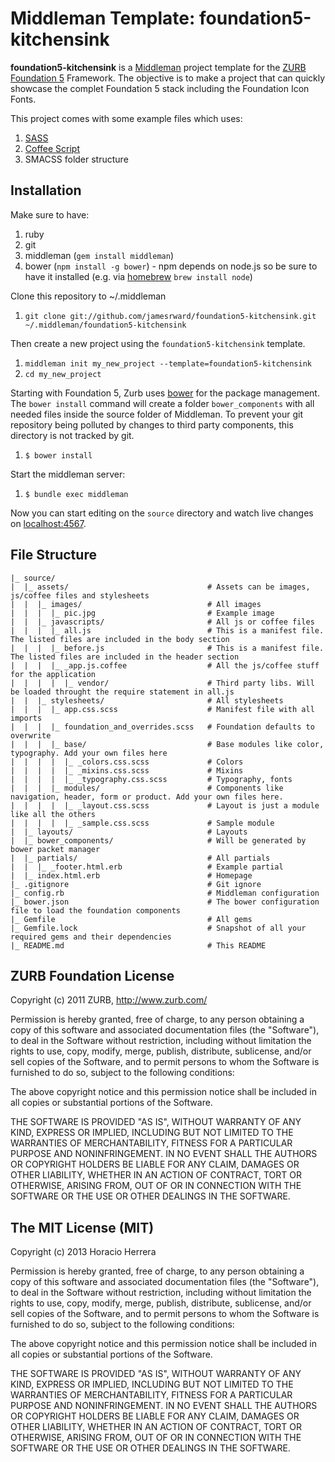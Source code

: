 # Middleman Template: foundation5-kitchensink #

**foundation5-kitchensink** is a [Middleman](http://middlemanapp.com/) project template for the [ZURB Foundation 5](http://foundation.zurb.com/) Framework. The objective is to make a project that can quickly showcase the complet Foundation 5 stack including the Foundation Icon Fonts.

This project comes with some example files which uses:

1. [SASS](http://sass-lang.com/)
1. [Coffee Script](http://coffeescript.org/)
1. SMACSS folder structure

## Installation ##

Make sure to have:

1. ruby
1. git
1. middleman (`gem install middleman`)
1. bower (`npm install -g bower`) - npm depends on node.js so be sure to have it installed (e.g. via [homebrew](http://brew.sh) `brew install node`) 

Clone this repository to ~/.middleman

1. `git clone git://github.com/jamesrward/foundation5-kitchensink.git ~/.middleman/foundation5-kitchensink`
 
Then create a new project using the `foundation5-kitchensink` template. 

1. `middleman init my_new_project --template=foundation5-kitchensink`
1. `cd my_new_project`

Starting with Foundation 5, Zurb uses [bower](http://bower.io/) for the package management. The `bower install` command will create a folder `bower_components` with all needed files inside the source folder of Middleman. To prevent your git repository being polluted by changes to third party components, this directory is not tracked by git.  

1. `$ bower install`

Start the middleman server:

1. `$ bundle exec middleman`

Now you can start editing on the `source` directory and watch live changes on [localhost:4567](http://localhost:4567).

## File Structure

    |_ source/
    |  |_ assets/                               # Assets can be images, js/coffee files and stylesheets
    |  |  |_ images/                            # All images
    |  |  |  |_ pic.jpg                         # Example image  
    |  |  |_ javascripts/                       # All js or coffee files
    |  |  |  |_ all.js                          # This is a manifest file. The listed files are included in the body section
    |  |  |  |_ before.js                       # This is a manifest file. The listed files are included in the header section
    |  |  |  |_ _app.js.coffee                  # All the js/coffee stuff for the application
    |  |  |  |  |_ vendor/                      # Third party libs. Will be loaded throught the require statement in all.js
    |  |  |_ stylesheets/                       # All stylesheets
    |  |  |  |_ app.css.scss                    # Manifest file with all imports
    |  |  |  |_ foundation_and_overrides.scss   # Foundation defaults to overwrite
    |  |  |  |_ base/                           # Base modules like color, typography. Add your own files here
    |  |  |  |  |_ _colors.css.scss             # Colors
    |  |  |  |  |_ _mixins.css.scss             # Mixins
    |  |  |  |  |_ _typography.css.scss         # Typography, fonts
    |  |  |  |_ modules/                        # Components like navigation, header, form or product. Add your own files here.
    |  |  |  |  |_ _layout.css.scss             # Layout is just a module like all the others
    |  |  |  |  |_ _sample.css.scss             # Sample module
    |  |_ layouts/                              # Layouts
    |  |_ bower_components/                     # Will be generated by bower packet manager  
    |  |_ partials/                             # All partials
    |  |  |_ _footer.html.erb                   # Example partial    
    |  |_ index.html.erb                        # Homepage
    |_ .gitignore                               # Git ignore
    |_ config.rb                                # Middleman configuration
    |_ bower.json                               # The bower configuration file to load the foundation components
    |_ Gemfile                                  # All gems
    |_ Gemfile.lock                             # Snapshot of all your required gems and their dependencies
    |_ README.md                                # This README

## ZURB Foundation License ##

Copyright (c) 2011 ZURB, http://www.zurb.com/

Permission is hereby granted, free of charge, to any person obtaining
a copy of this software and associated documentation files (the
"Software"), to deal in the Software without restriction, including
without limitation the rights to use, copy, modify, merge, publish,
distribute, sublicense, and/or sell copies of the Software, and to
permit persons to whom the Software is furnished to do so, subject to
the following conditions:

The above copyright notice and this permission notice shall be
included in all copies or substantial portions of the Software.

THE SOFTWARE IS PROVIDED "AS IS", WITHOUT WARRANTY OF ANY KIND,
EXPRESS OR IMPLIED, INCLUDING BUT NOT LIMITED TO THE WARRANTIES OF
MERCHANTABILITY, FITNESS FOR A PARTICULAR PURPOSE AND
NONINFRINGEMENT. IN NO EVENT SHALL THE AUTHORS OR COPYRIGHT HOLDERS BE
LIABLE FOR ANY CLAIM, DAMAGES OR OTHER LIABILITY, WHETHER IN AN ACTION
OF CONTRACT, TORT OR OTHERWISE, ARISING FROM, OUT OF OR IN CONNECTION
WITH THE SOFTWARE OR THE USE OR OTHER DEALINGS IN THE SOFTWARE.

## The MIT License (MIT) ##

Copyright (c) 2013 Horacio Herrera

Permission is hereby granted, free of charge, to any person obtaining a copy of
this software and associated documentation files (the "Software"), to deal in
the Software without restriction, including without limitation the rights to
use, copy, modify, merge, publish, distribute, sublicense, and/or sell copies of
the Software, and to permit persons to whom the Software is furnished to do so,
subject to the following conditions:

The above copyright notice and this permission notice shall be included in all
copies or substantial portions of the Software.

THE SOFTWARE IS PROVIDED "AS IS", WITHOUT WARRANTY OF ANY KIND, EXPRESS OR
IMPLIED, INCLUDING BUT NOT LIMITED TO THE WARRANTIES OF MERCHANTABILITY, FITNESS
FOR A PARTICULAR PURPOSE AND NONINFRINGEMENT. IN NO EVENT SHALL THE AUTHORS OR
COPYRIGHT HOLDERS BE LIABLE FOR ANY CLAIM, DAMAGES OR OTHER LIABILITY, WHETHER
IN AN ACTION OF CONTRACT, TORT OR OTHERWISE, ARISING FROM, OUT OF OR IN
CONNECTION WITH THE SOFTWARE OR THE USE OR OTHER DEALINGS IN THE SOFTWARE.